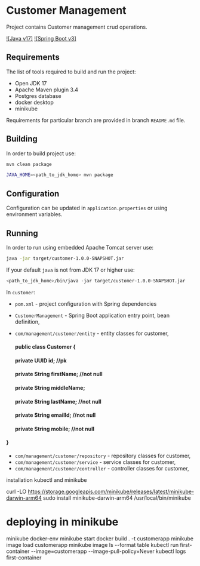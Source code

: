 # Customer Management

Project contains Customer management crud operations.

[![Java v17]](https://openjdk.java.net/projects/jdk/17/)
[![Spring Boot v3]](https://jakarta.ee/specifications/platform/10/)

## Requirements

The list of tools required to build and run the project:

* Open JDK 17
* Apache Maven plugin 3.4
* Postgres database
* docker desktop
* minikube

Requirements for particular branch are provided in branch `README.md` file.

## Building

In order to build project use:

```bash
mvn clean package
```

```bash
JAVA_HOME=<path_to_jdk_home> mvn package
```

## Configuration

Configuration can be updated in `application.properties` or using environment variables.

## Running

In order to run using embedded Apache Tomcat server use:

```bash
java -jar target/customer-1.0.0-SNAPSHOT.jar
```

If your default `java` is not from JDK 17 or higher use:

```bash
<path_to_jdk_home>/bin/java -jar target/customer-1.0.0-SNAPSHOT.jar
```

In `customer`:

* `pom.xml` - project configuration with Spring dependencies

* `CustomerManagement` - Spring Boot application entry point, bean definition,
* `com/management/customer/entity` - entity classes for customer,

  #### public class Customer {
  #### private UUID id; //pk
  ####  private String firstName;  //not null
  ####  private String middleName; 
  ####  private String lastName;  //not null
  ####  private String emailId;  //not null
  ####  private String mobile;  //not null
#### }
* `com/management/customer/repository` - repository classes for customer,
* `com/management/customer/service` - service classes for customer,
* `com/management/customer/controller` - controller classes for customer,

installation kubectl and minikube
  
curl -LO https://storage.googleapis.com/minikube/releases/latest/minikube-darwin-arm64
sudo install minikube-darwin-arm64 /usr/local/bin/minikube
 
# deploying in minikube
  minikube docker-env
  minikube start
  docker build . -t  customerapp
  minikube image load customerapp
  minikube image ls --format table
  kubectl run first-container --image=customerapp --image-pull-policy=Never
  kubectl logs first-container

